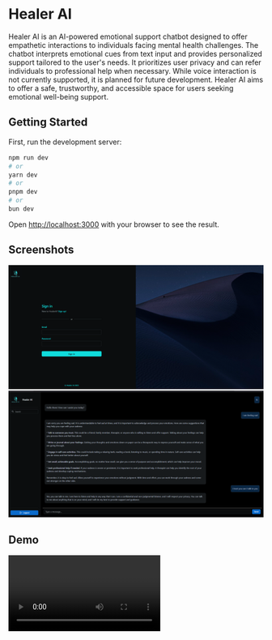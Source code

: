 
# Healer AI

Healer AI is an AI-powered emotional support chatbot designed to offer empathetic interactions to individuals facing mental health challenges. The chatbot interprets emotional cues from text input and provides personalized support tailored to the user's needs. It prioritizes user privacy and can refer individuals to professional help when necessary. While voice interaction is not currently supported, it is planned for future development. Healer AI aims to offer a safe, trustworthy, and accessible space for users seeking emotional well-being support.

## Getting Started

First, run the development server:

```bash
npm run dev
# or
yarn dev
# or
pnpm dev
# or
bun dev
```

Open [http://localhost:3000](http://localhost:3000) with your browser to see the result.
## Screenshots

![SignIn](/asserts/project-shot/signin.png)
![chat](/asserts/project-shot/chat.png)

## Demo

![](/asserts/project-shot/Recording%202025-02-02%20201826.mp4)
